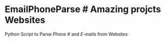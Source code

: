 # EmailPhoneParse # Amazing projcts Websites
Python Script to Parse *Phone #* and *E-mails* from Websites
